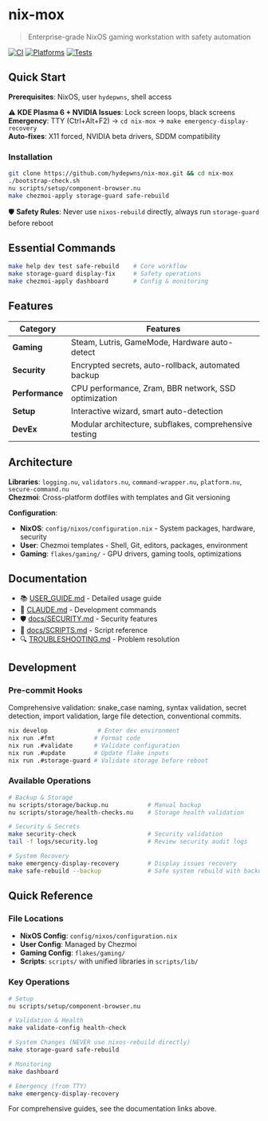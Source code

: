 # nix-mox

> Enterprise-grade NixOS gaming workstation with safety automation

[![CI](https://github.com/Hydepwns/nix-mox/workflows/CI%20(Simplified)/badge.svg)](https://github.com/Hydepwns/nix-mox/actions/workflows/ci.yml) [![Platforms](https://img.shields.io/badge/platforms-linux%20%7C%20macos%20%7C%20windows-blue.svg)](https://github.com/Hydepwns/nix-mox/actions) [![Tests](https://img.shields.io/badge/tests-100%25-brightgreen.svg)](https://github.com/Hydepwns/nix-mox/actions)

## Quick Start

**Prerequisites**: NixOS, user `hydepwns`, shell access

⚠️ **KDE Plasma 6 + NVIDIA Issues**: Lock screen loops, black screens  
**Emergency**: TTY (Ctrl+Alt+F2) → `cd nix-mox` → `make emergency-display-recovery`  
**Auto-fixes**: X11 forced, NVIDIA beta drivers, SDDM compatibility

### Installation
```bash
git clone https://github.com/hydepwns/nix-mox.git && cd nix-mox
./bootstrap-check.sh
nu scripts/setup/component-browser.nu
make chezmoi-apply storage-guard safe-rebuild
```

🛡️ **Safety Rules**: Never use `nixos-rebuild` directly, always run `storage-guard` before reboot

## Essential Commands
```bash
make help dev test safe-rebuild    # Core workflow
make storage-guard display-fix     # Safety operations  
make chezmoi-apply dashboard       # Config & monitoring
```

## Features

| Category | Features |
|----------|----------|
| **Gaming** | Steam, Lutris, GameMode, Hardware auto-detect |
| **Security** | Encrypted secrets, auto-rollback, automated backup |
| **Performance** | CPU performance, Zram, BBR network, SSD optimization |
| **Setup** | Interactive wizard, smart auto-detection |
| **DevEx** | Modular architecture, subflakes, comprehensive testing |

## Architecture

**Libraries**: `logging.nu`, `validators.nu`, `command-wrapper.nu`, `platform.nu`, `secure-command.nu`  
**Chezmoi**: Cross-platform dotfiles with templates and Git versioning

**Configuration**:
- **NixOS**: `config/nixos/configuration.nix` - System packages, hardware, security
- **User**: Chezmoi templates - Shell, Git, editors, packages, environment  
- **Gaming**: `flakes/gaming/` - GPU drivers, gaming tools, optimizations

## Documentation

- 📚 [USER_GUIDE.md](USER_GUIDE.md) - Detailed usage guide
- 🔧 [CLAUDE.md](CLAUDE.md) - Development commands  
- 🛡️ [docs/SECURITY.md](docs/SECURITY.md) - Security features
- 📝 [docs/SCRIPTS.md](docs/SCRIPTS.md) - Script reference
- 🔍 [TROUBLESHOOTING.md](TROUBLESHOOTING.md) - Problem resolution

## Development

### Pre-commit Hooks
Comprehensive validation: snake_case naming, syntax validation, secret detection, import validation, large file detection, conventional commits.

```bash
nix develop              # Enter dev environment
nix run .#fmt           # Format code
nix run .#validate      # Validate configuration  
nix run .#update        # Update flake inputs
nix run .#storage-guard # Validate storage before reboot
```

### Available Operations
```bash
# Backup & Storage
nu scripts/storage/backup.nu           # Manual backup
nu scripts/storage/health-checks.nu    # Storage health validation

# Security & Secrets  
make security-check                    # Security validation
tail -f logs/security.log              # Review security audit logs

# System Recovery
make emergency-display-recovery        # Display issues recovery
make safe-rebuild --backup             # Safe system rebuild with backup
```

## Quick Reference

### File Locations
- **NixOS Config**: `config/nixos/configuration.nix`
- **User Config**: Managed by Chezmoi
- **Gaming Config**: `flakes/gaming/`
- **Scripts**: `scripts/` with unified libraries in `scripts/lib/`

### Key Operations
```bash
# Setup
nu scripts/setup/component-browser.nu

# Validation & Health  
make validate-config health-check

# System Changes (NEVER use nixos-rebuild directly)
make storage-guard safe-rebuild

# Monitoring
make dashboard

# Emergency (from TTY)
make emergency-display-recovery
```

For comprehensive guides, see the documentation links above.